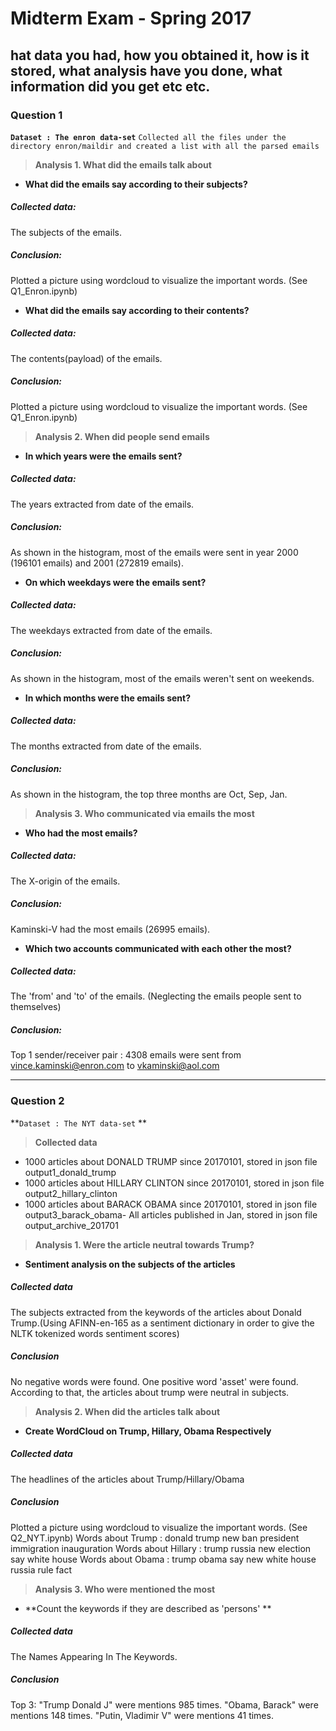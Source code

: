# Midterm Exam - Spring 2017 

hat data you had, how you obtained it, how is it stored, what analysis have you done, what information did you get etc etc.
---

### Question 1

**`Dataset : The enron data-set`**
`Collected all the files under the directory enron/maildir and created a list with all the parsed emails`

> **Analysis 1. What did the emails talk about**

- **What did the emails say according to their subjects?**

##### Collected data:
The subjects of the emails.
##### Conclusion:
Plotted a picture using wordcloud to visualize the important words. (See Q1_Enron.ipynb)

- **What did the emails say according to their contents?**

##### Collected data:
The contents(payload) of the emails.
##### Conclusion:
Plotted a picture using wordcloud to visualize the important words. (See Q1_Enron.ipynb)

> **Analysis 2. When did people send emails**

- **In which years were the emails sent?**

##### Collected data:
The years extracted from date of the emails.
##### Conclusion:
As shown in the histogram, most of the emails were sent in year 2000 (196101 emails) and 2001 (272819 emails).

- **On which weekdays were the emails sent?**

##### Collected data:
The weekdays extracted from date of the emails.
##### Conclusion:
As shown in the histogram, most of the emails weren't sent on weekends.

- **In which months were the emails sent?**

##### Collected data:
The months extracted from date of the emails.
##### Conclusion:
As shown in the histogram, the top three months are Oct, Sep, Jan.

> **Analysis 3. Who communicated via emails the most**

- **Who had the most emails?**

##### Collected data:
The X-origin of the emails.
##### Conclusion:
Kaminski-V had the most emails (26995 emails).

- **Which two accounts communicated with each other the most?**

##### Collected data:
The 'from' and 'to' of the emails. (Neglecting the emails people sent to themselves)
##### Conclusion:
Top 1 sender/receiver pair : 4308 emails were sent from vince.kaminski@enron.com to vkaminski@aol.com

---

### Question 2

**`Dataset : The NYT data-set` **


> **Collected data**
- 1000 articles about DONALD TRUMP since 20170101, stored in json file output1_donald_trump 
- 1000 articles about HILLARY CLINTON since 20170101, stored in json file output2_hillary_clinton 
- 1000 articles about BARACK OBAMA since 20170101, stored in json file output3_barack_obama- All articles published in Jan, stored in json file output_archive_201701

> **Analysis 1. Were the article neutral towards Trump?**

- **Sentiment analysis on the subjects of the articles**

##### Collected data
The subjects extracted from the keywords of the articles about Donald Trump.(Using AFINN-en-165 as a sentiment dictionary in order to give the NLTK tokenized words sentiment scores)
##### Conclusion
No negative words were found. One positive word 'asset' were found. According to that, the articles about trump were neutral in subjects.

> **Analysis 2. When did the articles talk about**

- **Create WordCloud on Trump, Hillary, Obama Respectively**
##### Collected data
The headlines of the articles about Trump/Hillary/Obama
##### Conclusion
Plotted a picture using wordcloud to visualize the important words. (See Q2_NYT.ipynb)
Words about Trump : donald trump new ban president immigration inauguration
Words about Hillary : trump russia new election say white house
Words about Obama : trump obama say new white house russia rule fact 

> **Analysis 3. Who were mentioned the most**

- **Count the keywords if they are described as 'persons' **

##### Collected data
The Names Appearing In The Keywords.
##### Conclusion
Top 3:
"Trump Donald J" were mentions 985 times.
"Obama, Barack" were mentions 148 times.
"Putin, Vladimir V" were mentions 41 times.
